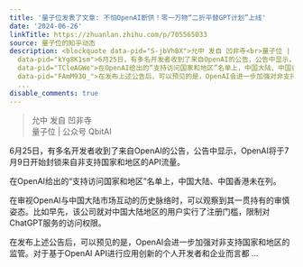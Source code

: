 ```yaml
---
title: '量子位发表了文章: 不怕OpenAI断供！零一万物“二折平替GPT计划”上线'
date: '2024-06-26'
linkTitle: https://zhuanlan.zhihu.com/p/705565033
source: 量子位的知乎动态
description: <blockquote data-pid="S-jbVhBX">允中 发自 凹非寺<br>量子位 | 公众号 QbitAI</blockquote><p
  data-pid="kYg8K1sm">6月25日，有多名开发者收到了来自OpenAI的公告，公告中显示，OpenAI将于7月9日开始封锁来自非支持国家和地区的API流量。</p><p
  data-pid="TCleAGWe">在OpenAI给出的“支持访问国家和地区”名单上，中国大陆、中国香港未在列。</p><p data-pid="YFj2otGq">在审视OpenAI与中国大陆市场互动的历史脉络时，可以观察到其一贯持有的审慎姿态。比如早先，该公司就对中国大陆地区的用户实行了注册门槛，限制对ChatGPT服务的访问权限。</p><p
  data-pid="FAmM93O_">在发布上述公告后，可以预见的是，OpenAI会进一步加强对非支持国家和地区的监管。对于基于OpenAI API进行应用创新的个人开发者和企业而言都
  ...
disable_comments: true
---
```

<blockquote data-pid="S-jbVhBX">允中 发自 凹非寺<br>量子位 | 公众号 QbitAI</blockquote><p data-pid="kYg8K1sm">6月25日，有多名开发者收到了来自OpenAI的公告，公告中显示，OpenAI将于7月9日开始封锁来自非支持国家和地区的API流量。</p><p data-pid="TCleAGWe">在OpenAI给出的“支持访问国家和地区”名单上，中国大陆、中国香港未在列。</p><p data-pid="YFj2otGq">在审视OpenAI与中国大陆市场互动的历史脉络时，可以观察到其一贯持有的审慎姿态。比如早先，该公司就对中国大陆地区的用户实行了注册门槛，限制对ChatGPT服务的访问权限。</p><p data-pid="FAmM93O_">在发布上述公告后，可以预见的是，OpenAI会进一步加强对非支持国家和地区的监管。对于基于OpenAI API进行应用创新的个人开发者和企业而言都 ...